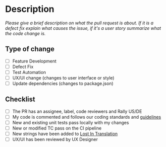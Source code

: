 # Description

_Please give a brief description on what the pull request is about. If it is a defect fix explain what causes the issue, if it's a user story summarize what the code change is._

## Type of change
- [ ] Feature Development
- [ ] Defect Fix
- [ ] Test Automation
- [ ] UX/UI change (changes to user interface or style)
- [ ] Update dependencies (changes to package.json)

## Checklist
- [ ] The PR has an assignee, label, code reviewers and Rally US/DE
- [ ] My code is commented and follows our coding standards and [guidelines](https://github.microstrategy.com/pages/kiai/developers-guide/)
- [ ] New and existing unit tests pass locally with my changes
- [ ] New or modified TC pass on the CI pipeline
- [ ] New strings have been added to [Lost In Translation](https://localization.internal.microstrategy.com/)
- [ ] UX/UI has been reviewed by UX Designer
